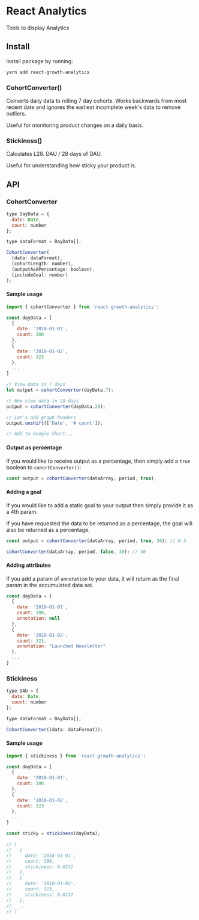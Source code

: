 # React Analytics

Tools to display Analytics

## Install

Install package by running:

```javascript
yarn add react-growth-analytics
```

### CohortConverter()

Converts daily data to rolling 7 day cohorts. Works backwards from most recent date and ignores the earliest incomplete week's data to remove outliers.

Useful for monitoring product changes on a daily basis.

### Stickiness()

Calculates L28. DAU / 28 days of DAU.

Useful for understanding how sticky your product is.

## API

### CohortConverter

```javascript
type DayData = {
  date: Date,
  count: number
};

type dataFormat = DayData[];

CohortConverter(
  (data: dataFormat),
  (cohortLength: number),
  (outputAsAPercentage: boolean),
  (includeGoal: number)
);
```

#### Sample usage

```javascript
import { cohortConverter } from 'react-growth-analytics';

const dayData = [
  {
    date: '2018-01-01',
    count: 300
  },
  {
    date: '2018-01-02',
    count: 323
  },
  ...
]

// View data in 7 days
let output = cohortConverter(dayData,7);

// Now view data in 28 days
output = cohortConverter(dayData,28);

// Let's add graph headers
output.unshift(['Date', '# count']);

// Add to Google Chart...
```

#### Output as percentage

If you would like to receive output as a percentage, then simply add a `true` boolean to `cohortConverter()`:

```javascript
const output = cohortConverter(dataArray, period, true);
```

#### Adding a goal

If you would like to add a static goal to your output then simply provide it as a 4th param.

If you have requested the data to be returned as a percentage, the goal will also be returned as a percentage.

```javascript
const output = cohortConverter(dataArray, period, true, 30); // 0.3

cohortConverter(dataArray, period, false, 30); // 30
```

#### Adding attributes

If you add a param of `annotation` to your data, it will return as the final param in the accumulated data set.

```javascript
const dayData = [
  {
    date: '2018-01-01',
    count: 300,
    annotation: null
  },
  {
    date: '2018-01-02',
    count: 323,
    annotation: "Launched Newsletter"
  },
  ...
]
```

### Stickiness

```javascript
type DAU = {
  date: Date,
  count: number
};

type dataFormat = DayData[];

CohortConverter((data: dataFormat));
```

#### Sample usage

```javascript
import { stickiness } from 'react-growth-analytics';

const dayData = [
  {
    date: '2018-01-01',
    count: 300
  },
  {
    date: '2018-01-02',
    count: 323
  },
  ...
]

const sticky = stickiness(dayData);

// [
//   {
//     date: '2018-01-01',
//     count: 300,
//     stickiness: 0.0232
//   },
//   {
//     date: '2018-01-02',
//     count: 323,
//     stickiness: 0.0132
//   },
//   ...
// ]
```
